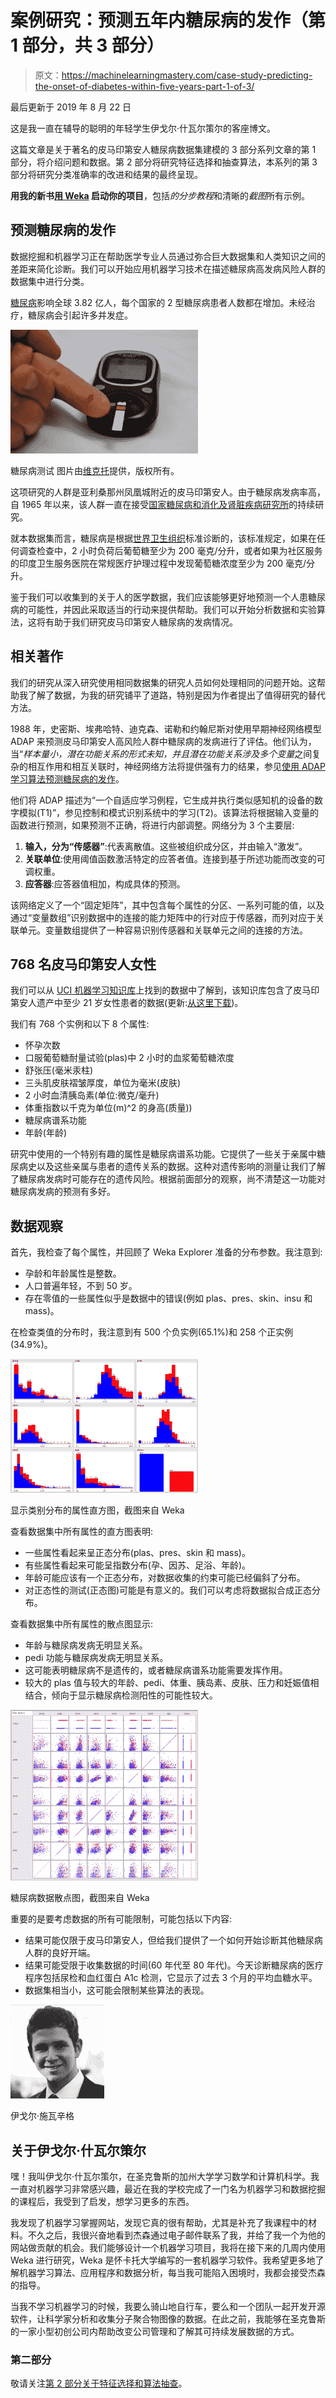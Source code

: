 # 案例研究：预测五年内糖尿病的发作（第 1 部分，共 3 部分）

> 原文：<https://machinelearningmastery.com/case-study-predicting-the-onset-of-diabetes-within-five-years-part-1-of-3/>

最后更新于 2019 年 8 月 22 日

这是我一直在辅导的聪明的年轻学生伊戈尔·什瓦尔策尔的客座博文。

这篇文章是关于著名的皮马印第安人糖尿病数据集建模的 3 部分系列文章的第 1 部分，将介绍问题和数据。第 2 部分将研究特征选择和抽查算法，本系列的第 3 部分将研究分类准确率的改进和结果的最终呈现。

**用我的新书[用 Weka](https://machinelearningmastery.com/machine-learning-mastery-weka/) 启动你的项目**，包括*的分步教程*和清晰的*截图*所有示例。

## 预测糖尿病的发作

数据挖掘和机器学习正在帮助医学专业人员通过弥合巨大数据集和人类知识之间的差距来简化诊断。我们可以开始应用机器学习技术在描述糖尿病高发病风险人群的数据集中进行分类。

[糖尿病](https://en.wikipedia.org/wiki/Diabetes_mellitus)影响全球 3.82 亿人，每个国家的 2 型糖尿病患者人数都在增加。未经治疗，糖尿病会引起许多并发症。

[![Diabetes](img/066077ce7959f24b2464854d7b923356.png)](https://machinelearningmastery.com/wp-content/uploads/2014/03/diabetes.jpg)

糖尿病测试
图片由[维克托](https://www.flickr.com/photos/v1ctor/10871254373/)提供，版权所有。

这项研究的人群是亚利桑那州凤凰城附近的皮马印第安人。由于糖尿病发病率高，自 1965 年以来，该人群一直在接受[国家糖尿病和消化及肾脏疾病研究所](http://www.niddk.nih.gov/Pages/default.aspx)的持续研究。

就本数据集而言，糖尿病是根据[世界卫生组织](http://www.who.int/diabetes/publications/en/)标准诊断的，该标准规定，如果在任何调查检查中，2 小时负荷后葡萄糖至少为 200 毫克/分升，或者如果为社区服务的印度卫生服务医院在常规医疗护理过程中发现葡萄糖浓度至少为 200 毫克/分升。

鉴于我们可以收集到的关于人的医学数据，我们应该能够更好地预测一个人患糖尿病的可能性，并因此采取适当的行动来提供帮助。我们可以开始分析数据和实验算法，这将有助于我们研究皮马印第安人糖尿病的发病情况。

## 相关著作

我们的研究从深入研究使用相同数据集的研究人员如何处理相同的问题开始。这帮助我了解了数据，为我的研究铺平了道路，特别是因为作者提出了值得研究的替代方法。

1988 年，史密斯、埃弗哈特、迪克森、诺勒和约翰尼斯对使用早期神经网络模型 ADAP 来预测皮马印第安人高风险人群中糖尿病的发病进行了评估。他们认为，当“*样本量小，潜在功能关系的形式未知，并且潜在功能关系涉及多个变量*之间复杂的相互作用和相互关联时，神经网络方法将提供强有力的结果，参见[使用 ADAP 学习算法预测糖尿病的发作](https://scholar.google.com/scholar?hl=en&q=Using+the+ADAP+Learning+Algorithm+to+Forecast+the+Onset+of+Diabetes+Mellitus)。

他们将 ADAP 描述为“一个自适应学习例程，它生成并执行类似感知机的设备的数字模拟(T1)”，参见控制和模式识别系统中的学习(T2)。该算法将根据输入变量的函数进行预测，如果预测不正确，将进行内部调整。网络分为 3 个主要层:

1.  **输入，分为“传感器”**:代表离散值。这些被组织成分区，并由输入“激发”。
2.  **关联单位**:使用阈值函数激活特定的应答者值。连接到基于所述功能而改变的可调权重。
3.  **应答器**:应答器值相加，构成具体的预测。

该网络定义了一个“固定矩阵”，其中包含每个属性的分区、一系列可能的值，以及通过“变量数组”识别数据中的连接的能力矩阵中的行对应于传感器，而列对应于关联单元。变量数组提供了一种容易识别传感器和关联单元之间的连接的方法。

## 768 名皮马印第安人女性

我们可以从 [UCI 机器学习知识库](https://archive.ics.uci.edu/ml/datasets/Pima+Indians+Diabetes)上找到的数据中了解到，该知识库包含了皮马印第安人遗产中至少 21 岁女性患者的数据(更新:[从这里下载](https://raw.githubusercontent.com/jbrownlee/Datasets/master/pima-indians-diabetes.data.csv))。

我们有 768 个实例和以下 8 个属性:

*   怀孕次数
*   口服葡萄糖耐量试验(plas)中 2 小时的血浆葡萄糖浓度
*   舒张压(毫米汞柱)
*   三头肌皮肤褶皱厚度，单位为毫米(皮肤)
*   2 小时血清胰岛素(单位:微克/毫升)
*   体重指数以千克为单位(m)^2 的身高(质量))
*   糖尿病谱系功能
*   年龄(年龄)

研究中使用的一个特别有趣的属性是糖尿病谱系功能。它提供了一些关于亲属中糖尿病史以及这些亲属与患者的遗传关系的数据。这种对遗传影响的测量让我们了解了糖尿病发病时可能存在的遗传风险。根据前面部分的观察，尚不清楚这一功能对糖尿病发病的预测有多好。

## 数据观察

首先，我检查了每个属性，并回顾了 Weka Explorer 准备的分布参数。我注意到:

*   孕龄和年龄属性是整数。
*   人口普遍年轻，不到 50 岁。
*   存在零值的一些属性似乎是数据中的错误(例如 plas、pres、skin、insu 和 mass)。

在检查类值的分布时，我注意到有 500 个负实例(65.1%)和 258 个正实例(34.9%)。

[![Histograms of Attributes Showing the Class Distribution](img/56f068646950fcc9ffb6fcaaed0004f5.png)](https://machinelearningmastery.com/wp-content/uploads/2014/03/histograms.png)

显示类别分布的属性直方图，截图来自 Weka

查看数据集中所有属性的直方图表明:

*   一些属性看起来呈正态分布(plas、pres、skin 和 mass)。
*   有些属性看起来可能呈指数分布(孕、因苏、足浴、年龄)。
*   年龄可能应该有一个正态分布，对数据收集的约束可能已经偏斜了分布。
*   对正态性的测试(正态图)可能是有意义的。我们可以考虑将数据拟合成正态分布。

查看数据集中所有属性的散点图显示:

*   年龄与糖尿病发病无明显关系。
*   pedi 功能与糖尿病发病无明显关系。
*   这可能表明糖尿病不是遗传的，或者糖尿病谱系功能需要发挥作用。
*   较大的 plas 值与较大的年龄、pedi、体重、胰岛素、皮肤、压力和妊娠值相结合，倾向于显示糖尿病检测阳性的可能性较大。

[![Diabetes Data Scatterplot](img/d68ac88a8df7e4fb22d7bee894e53e0a.png)](https://machinelearningmastery.com/wp-content/uploads/2014/03/diabetes-data-scatterplot.png)

糖尿病数据散点图，截图来自 Weka

重要的是要考虑数据的所有可能限制，可能包括以下内容:

*   结果可能仅限于皮马印第安人，但给我们提供了一个如何开始诊断其他糖尿病人群的良好开端。
*   结果可能受限于收集数据的时间(60 年代至 80 年代)。今天诊断糖尿病的医疗程序包括尿检和血红蛋白 A1c 检测，它显示了过去 3 个月的平均血糖水平。
*   数据集相当小，这可能会限制某些算法的表现。

[![Igor Shvartser](img/75114723c0d174193f86649fc180d82c.png)](https://machinelearningmastery.com/wp-content/uploads/2014/03/Igor-Shvartser-.png)

伊戈尔·施瓦辛格

## 关于伊戈尔·什瓦尔策尔

嘿！我叫伊戈尔·什瓦尔策尔，在圣克鲁斯的加州大学学习数学和计算机科学。我一直对机器学习非常感兴趣，最近在我的学校完成了一门名为机器学习和数据挖掘的课程后，我受到了启发，想学习更多的东西。

我发现了机器学习掌握网站，发现它真的很有帮助，尤其是补充了我课程中的材料。不久之后，我很兴奋地看到杰森通过电子邮件联系了我，并给了我一个为他的网站做贡献的机会。我们能够设计一个机器学习项目，我将在接下来的几周内使用 Weka 进行研究，Weka 是怀卡托大学编写的一套机器学习软件。我希望更多地了解机器学习算法、应用程序和数据分析，每当我可能陷入困境时，我都会接受杰森的指导。

当我不学习机器学习的时候，我要么骑山地自行车，要么和一个团队一起开发开源软件，让科学家分析和收集分子聚合物图像的数据。在此之前，我能够在圣克鲁斯的一家小型初创公司内帮助改变公司管理和了解其可持续发展数据的方式。

### 第二部分

敬请关注[第 2 部分关于特征选择和算法抽查](https://machinelearningmastery.com/case-study-predicting-the-onset-of-diabetes-within-five-years-part-2-of-3/ "Case Study: Predicting the Onset of Diabetes Within Five Years (part 2 of 3)")。